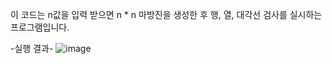 이 코드는 n값을 입력 받으면 n * n 마방진을 생성한 후 행, 열, 대각선 검사를 실시하는 프로그램입니다.

-실행 결과-
![image](https://github.com/user-attachments/assets/8612e424-7f1c-4bf2-bb37-ed04f5fe9f4e)
